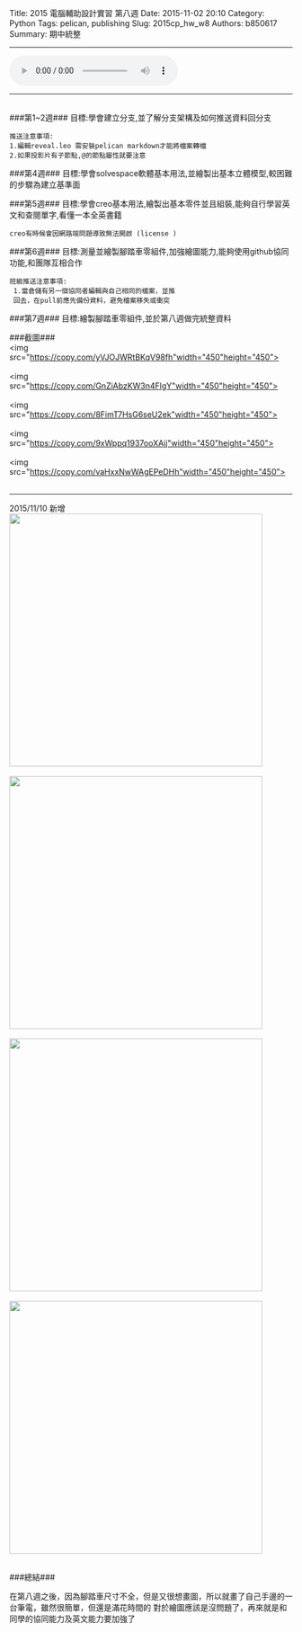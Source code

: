 Title: 2015 電腦輔助設計實習 第八週
Date: 2015-11-02 20:10
Category: Python
Tags: pelican, publishing
Slug: 2015cp_hw_w8
Authors: b850617
Summary: 期中統整
<hr>
<html>
<head>
<title>伊東歌詞太郎 - Heaven</title>
</head>
<body>
    <audio controls pause loop>
        <source src="https://copy.com/D10owZTQR1TwhESF">
    </audio>
</body>
</html>
<hr>
<br>
###第1~2週###
目標:學會建立分支,並了解分支架構及如何推送資料回分支
 
    推送注意事項: 
    1.編輯reveal.leo 需安裝pelican markdown才能將檔案轉檔
    2.如果投影片有子節點,@的節點屬性就要注意


###第4週###
目標:學會solvespace軟體基本用法,並繪製出基本立體模型,較困難的步驟為建立基準面


###第5週###
目標:學會creo基本用法,繪製出基本零件並且組裝,能夠自行學習英文和查閱單字,看懂一本全英書籍


    creo有時候會因網路端問題導致無法開啟 (license )


###第6週###
目標:測量並繪製腳踏車零組件,加強繪圖能力,能夠使用github協同功能,和團隊互相合作


    班級推送注意事項: 
     1.當倉儲有另一個協同者編輯與自己相同的檔案，並推
     回去，在pull前應先備份資料，避免檔案移失或衝突



###第7週###
目標:繪製腳踏車零組件,並於第八週做完統整資料



###截圖###
<br>
<img src="https://copy.com/yVJOJWRtBKqV98fh"width="450"height="450">
<br>
<br>
<img src="https://copy.com/GnZiAbzKW3n4FlgY"width="450"height="450">
<br>
<br>
<img
src="https://copy.com/8FimT7HsG6seU2ek"width="450"height="450">
<br>
<br>
<img
src="https://copy.com/9xWppq1937ooXAjj"width="450"height="450">
<br>
<br>
<img
src="https://copy.com/vaHxxNwWAgEPeDHh"width="450"height="450">
<br>
<br>
 <hr size="2" align="center" noshade width="100%" color=GREEN>
2015/11/10 新增
<img
src="https://copy.com/CfY2dVJcYNsVufmT"width="450"height="450">
<br>
<br>
<img
src="https://copy.com/h38XbMPws6pjVZpU"width="450"height="450">
<br>
<br>
<img
src="https://copy.com/IMOcgMQItfUYTTsZ"width="450"height="450">
<br>
<br>
<img
src="https://copy.com/sv9wljLwaao9TAbD"width="450"height="450">
<br>
<br>

###總結###

在第八週之後，因為腳踏車尺寸不全，但是又很想畫圖，所以就畫了自己手邊的一台筆電，雖然很簡單，但還是滿花時間的
對於繪圖應該是沒問題了，再來就是和同學的協同能力及英文能力要加強了






